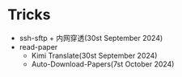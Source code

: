 # Tricks
- ssh-sftp + 内网穿透(30st September 2024)
- read-paper
    - Kimi Translate(30st September 2024)
    - Auto-Download-Papers(7st October 2024)
